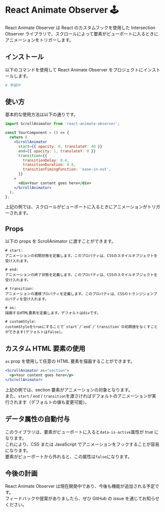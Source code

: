 # React Animate Observer 🕹️

React Animate Observer は React のカスタムフックを使用した Intersection Observer ライブラリで、スクロールによって要素がビューポートに入るときにアニメーションをトリガーします。

## インストール

以下のコマンドを使用して React Animate Observer をプロジェクトにインストールします。

```bash
# 準備中
```

## 使い方

基本的な使用方法は以下の通りです。

```jsx
import ScrollAnimator from 'react-animate-observer';

const YourComponent = () => {
  return (
    <ScrollAnimator
      start={{ opacity: 0, translateY: 40 }}
      end={{ opacity: 1, translateY: 0 }}
      transition={{
        transitionDelay: 0.4,
        transitionDuration: 0.8,
        transitionTimingFunction: 'ease-in-out',
      }}
    >
      <div>Your content goes here</div>
    </ScrollAnimator>
  );
};
```

上記の例では、スクロールがビューポートに入るときにアニメーションがトリガーされます。

## Props

以下の props を ScrollAnimator に渡すことができます。

```
# start:
アニメーションの初期状態を定義します。このプロパティは、CSSのスタイルオブジェクトを受け入れます。

# end:
アニメーションの終了状態を定義します。このプロパティは、CSSのスタイルオブジェクトを受け入れます。

# transition:
アニメーションの遷移プロパティを定義します。このプロパティは、CSSのトランジションプロパティを受け入れます。

# as:
描画するHTML要素を定義します。デフォルトはdivです。

# customStyle:
customStyleをtrueにすることで`start`/`end`/`transition`の初期値をなくすことができます(デフォルトはfalse)。
```

## カスタム HTML 要素の使用

`as` prop を使用して任意の HTML 要素を描画することができます。

```jsx
<ScrollAnimator as="section">
  <p>Your content goes here</p>
</ScrollAnimator>
```

上記の例では、section 要素がアニメーションの対象となります。<br />
また、`start` / `end` / `transition`を渡さければデフォルトのアニメーションが実行されます（デフォルトの値も変更可能）。

## データ属性の自動付与

このライブラリは、要素がビューポートに入ると`data-is-active`属性が true になります。<br />
これにより、CSS または JavaScript でアニメーションをフックすることが容易になります。<br />
要素がビューポートから外れると、この属性は`false`になります。

## 今後の計画

React Animate Observer は現在開発中であり、今後も機能が追加される予定です。<br />
フィードバックや提案がありましたら、ぜひ GitHub の issue を通じてお知らせください。
